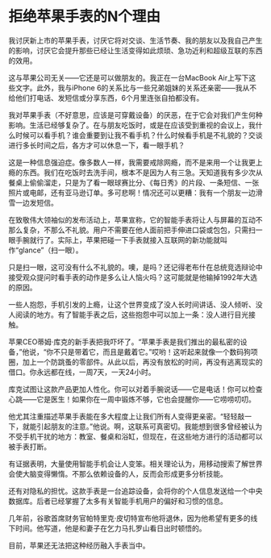 # 拒绝苹果手表的N个理由

我讨厌新上市的苹果手表，讨厌它将对交谈、生活节奏、我的朋友以及我自己产生的影响，讨厌它会提升那些已经让生活变得如此烦琐、急功近利和超级互联的东西的效用。 

这与苹果公司无关——它还是可以做朋友的。我正在一台MacBook Air上写下这些文字。此外，我与iPhone 6的关系比与一些兄弟姐妹的关系还亲密——我从不给他们打电话、发短信或分享东西，6个月里连张自拍都没有。 

我对苹果手表（不好意思，应该是可穿戴设备）的厌恶，在于它会对我们产生何种影响。生活已经够复杂了。在与朋友吃饭时，或是在应该受到重视的会议上，我什么时候可以看手机？谁会重要到让我不看手机？什么时候看手机是不礼貌的？交谈进行多长时间之后，各方才可以休息一下，看一眼手机？ 

这是一种信息强迫症。像多数人一样，我需要戒除网瘾，而不是来用一个让我更上瘾的东西。我们在吃饭时去洗手间，根本不是因为人有三急。天知道我有多少次从餐桌上偷偷溜走，只是为了看一眼球赛比分、《每日秀》的片段、一条短信、一张照片或电邮，还有亚马逊订单。多可悲啊！情况还可以更糟：我有一个朋友一边滑雪一边发短信。 

在致敬伟大领袖似的发布活动上，苹果宣称，它的智能手表将让人与屏幕的互动不那么复杂，不那么不礼貌。用户不需要在他人面前把手伸进口袋或包包，只需扫一眼手腕就行了。实际上，苹果把碰一下手表就接入互联网的新功能就叫作“glance”（扫一眼）。 

只是扫一眼，这可没有什么不礼貌的。噢，是吗？还记得老布什在总统竞选辩论中接受观众提问时看手表的动作是多么让人恼火吗？这可能就是他输掉1992年大选的原因。 

一些人抱怨，手机引发的上瘾，让这个世界变成了没人长时间讲话、没人倾听、没人阅读的地方。有了智能手表之后，这些抱怨中可以加上一条：没人进行目光接触。 

苹果CEO蒂姆·库克的新手表把我吓坏了。“苹果手表是我们推出的最私密的设备，”他说，“你不只是带着它，而且是戴着它。”哎哟！这听起来就像一个数码狗项圈，加上一个防跳蚤的零部件。从此以后，再没有放松的时间，再没有逃离现实的借口。你永远都在线，一周7天，一天24小时。 

库克试图让这款产品更加人性化。你可以对着手腕说话——它是电话！你可以检查心跳——它是医生！如果你在一周中锻炼不够，它也会提醒你——它唠唠叨叨。 

他尤其注重描述苹果手表能在多大程度上让我们所有人变得更亲密。“轻轻敲一下，就能引起朋友的注意。”他说。啊，这联系可真密切。我能想到很多曾经被认为不受手机干扰的地方：教室、餐桌和浴缸，但现在，在这些地方进行的活动都可以被手表打断。 

有证据表明，大量使用智能手机会让人变笨。相关理论认为，用移动搜索了解世界会使大脑变得懒惰。不那么依赖设备的人，反而会形成更多分析技能。 

还有对隐私的担忧。这款手表是一台追踪设备，会将你的个人信息发送给一个中央数据库。后者已经掌握了太多有关智能手机用户的偏好和习惯的信息。 

几年前，谷歌首席财务官帕特里克·皮切特宣布他将退休，因为他希望有更多的线下时间。他写道，他是和妻子在乞力马扎罗山看日出时顿悟的。 

目前，苹果还无法把这种经历融入手表当中。